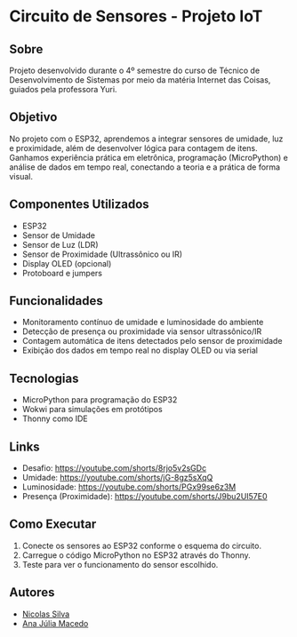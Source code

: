 # Circuito de Sensores - Projeto IoT

## Sobre

Projeto desenvolvido durante o 4º semestre do curso de Técnico de Desenvolvimento de Sistemas por meio da matéria Internet das Coisas, guiados pela professora Yuri.

## Objetivo

No projeto com o ESP32, aprendemos a integrar sensores de umidade, luz e proximidade, além de desenvolver lógica para contagem de itens. Ganhamos experiência prática em eletrônica, programação (MicroPython) e análise de dados em tempo real, conectando a teoria e a prática de forma visual.

## Componentes Utilizados

- ESP32
- Sensor de Umidade
- Sensor de Luz (LDR)
- Sensor de Proximidade (Ultrassônico ou IR)
- Display OLED (opcional)
- Protoboard e jumpers

## Funcionalidades

- Monitoramento contínuo de umidade e luminosidade do ambiente
- Detecção de presença ou proximidade via sensor ultrassônico/IR
- Contagem automática de itens detectados pelo sensor de proximidade
- Exibição dos dados em tempo real no display OLED ou via serial

## Tecnologias

- MicroPython para programação do ESP32
- Wokwi para simulações em protótipos
- Thonny como IDE

## Links

- Desafio: https://youtube.com/shorts/8rjo5v2sGDc
- Umidade: https://youtube.com/shorts/jG-8gz5sXqQ
- Luminosidade: https://youtube.com/shorts/PGx99se6z3M
- Presença (Proximidade): https://youtube.com/shorts/J9bu2UI57E0


## Como Executar

1. Conecte os sensores ao ESP32 conforme o esquema do circuito.
2. Carregue o código MicroPython no ESP32 através do Thonny.
3. Teste para ver o funcionamento do sensor escolhido.

## Autores

- [Nicolas Silva](https://www.linkedin.com/in/nicolas-silva-b53b16327/)
- [Ana Júlia Macedo](https://www.linkedin.com/in/ana-j%C3%BAlia-macedo-157990308/)